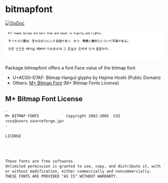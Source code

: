 # bitmapfont

[![GoDoc](https://godoc.org/github.com/hajimehoshi/go-mplusbitmap?status.svg)](http://godoc.org/github.com/hajimehoshi/go-mplusbitmap)

![Example](example/example.png)

Package bitmapfont offers a font.Face value of the bitmap font.

* U+AC00–D7AF: Bitmap Hangul glyphs by Hajime Hoshi (Public Domain)
* Others:      [M+ Bitmap Font](http://mplus-fonts.osdn.jp/mplus-bitmap-fonts/) (M+ Bitmap Fonts License)

## M+ Bitmap Font License

```
-
M+ BITMAP FONTS            Copyright 2002-2005  COZ <coz@users.sourceforge.jp>
-

LICENSE




These fonts are free softwares.
Unlimited permission is granted to use, copy, and distribute it, with
or without modification, either commercially and noncommercially.
THESE FONTS ARE PROVIDED "AS IS" WITHOUT WARRANTY.
```
